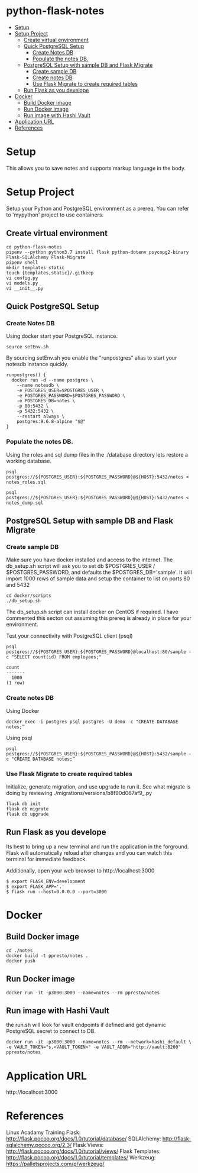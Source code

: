 python-flask-notes
====================

<!-- TOC depthFrom:1 depthTo:6 withLinks:1 updateOnSave:1 orderedList:0 -->

- [Setup](#setup)
- [Setup Project](#setup-project)
	- [Create virtual environment](#create-virtual-environment)
	- [Quick PostgreSQL Setup](#quick-postgresql-setup)
		- [Create Notes DB](#create-notes-db)
		- [Populate the notes DB.](#populate-the-notes-db)
	- [PostgreSQL Setup with sample DB and Flask Migrate](#postgresql-setup-with-sample-db-and-flask-migrate)
		- [Create sample DB](#create-sample-db)
		- [Create notes DB](#create-notes-db)
		- [Use Flask Migrate to create required tables](#use-flask-migrate-to-create-required-tables)
	- [Run Flask as you develope](#run-flask-as-you-develope)
- [Docker](#docker)
	- [Build Docker image](#build-docker-image)
	- [Run Docker image](#run-docker-image)
	- [Run image with Hashi Vault](#run-image-with-hashi-vault)
- [Application URL](#application-url)
- [References](#references)

<!-- /TOC -->

# Setup
This allows you to save notes and supports markup language in the body.

# Setup Project
Setup your Python and PostgreSQL environment as a prereq.  You can refer to 'mypython' project to use containers.

## Create virtual environment
```
cd python-flask-notes
pipenv --python python3.7 install flask python-dotenv psycopg2-binary Flask-SQLAlchemy Flask-Migrate
pipenv shell
mkdir templates static
touch {templates,static}/.gitkeep
vi config.py
vi models.py
vi __init__.py
```

## Quick PostgreSQL Setup

### Create Notes DB
Using docker start your PostgreSQL instance.
```
source setEnv.sh
```
By sourcing setEnv.sh you enable the "runpostgres" alias to start your notesdb instance quickly.

```
runpostgres() {
  docker run -d --name postgres \
    --name notesdb \
    -e POSTGRES_USER=$POSTGRES_USER \
    -e POSTGRES_PASSWORD=$POSTGRES_PASSWORD \
    -e POSTGRES_DB=notes \
    -p 80:5432 \
    -p 5432:5432 \
    --restart always \
    postgres:9.6.8-alpine "$@"
}
```
### Populate the notes DB.
Using the roles and sql dump files in the ./database directory lets restore a working database.

```
psql postgres://${POSTGRES_USER}:${POSTGRES_PASSWORD}@${HOST}:5432/notes < notes_roles.sql

psql postgres://${POSTGRES_USER}:${POSTGRES_PASSWORD}@${HOST}:5432/notes < notes_dump.sql
```

## PostgreSQL Setup with sample DB and Flask Migrate

### Create sample DB
Make sure you have docker installed and access to the internet.  The db_setup.sh script will ask you to set db $POSTGRES_USER / $POSTGRES_PASSWORD, and defaults the $POSTGRES_DB='sample'.  It will import 1000 rows of sample data and setup the container to list on ports 80 and 5432
```
cd docker/scripts
./db_setup.sh
```
The db_setup.sh script can install docker on CentOS if required.  I have commented this secton out assuming this prereq is already in place for your environment.

Test your connectivity with PostgreSQL client (psql)
```
psql postgres://${POSTGRES_USER}:${POSTGRES_PASSWORD}@localhost:80/sample -c "SELECT count(id) FROM employees;"

count
-------
  1000
(1 row)
```

### Create notes DB
Using Docker
```
docker exec -i postgres psql postgres -U demo -c "CREATE DATABASE notes;”
```
Using psql
```
psql postgres://${POSTGRES_USER}:${POSTGRES_PASSWORD}@${HOST}:5432/sample -c "CREATE DATABASE notes;”
```

### Use Flask Migrate to create required tables
Initialize, generate migration, and use upgrade to run it. See what migrate is doing by reviewing ./migrations/versions/b8f90d067af9_.py
```
flask db init
flask db migrate
flask db upgrade
```

## Run Flask as you develope
Its best to bring up a new terminal and run the application in the forground.  Flask will automatically reload after changes and you can watch this terminal for immediate feedback.

Additionally, open your web browser to http://localhost:3000

```
$ export FLASK_ENV=development
$ export FLASK_APP='.'
$ flask run --host=0.0.0.0 --port=3000
```

# Docker

## Build Docker image
```
cd ./notes
docker build -t ppresto/notes .
docker push
```
## Run Docker image
```
docker run -it -p3000:3000 --name=notes --rm ppresto/notes
```

## Run image with Hashi Vault
the run.sh will look for vault endpoints if defined and get dynamic PostgreSQL secret to connect to DB.

```
docker run -it -p3000:3000 --name=notes --rm --network=hashi_default \
-e VAULT_TOKEN="s.<VAULT_TOKEN>" -e VAULT_ADDR="http://vault:8200" ppresto/notes
```

#  Application URL
http://localhost:3000

# References
Linux Acadamy Training
Flask: http://flask.pocoo.org/docs/1.0/tutorial/database/
SQLAlchemy: http://flask-sqlalchemy.pocoo.org/2.3/
Flask Views: http://flask.pocoo.org/docs/1.0/tutorial/views/
Flask Templates: http://flask.pocoo.org/docs/1.0/tutorial/templates/
Werkzeug: https://palletsprojects.com/p/werkzeug/
